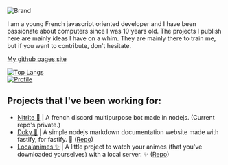 ![Brand](https://media.discordapp.net/attachments/296668970788847616/742878132507377805/unknown.png)

I am a young French javascript oriented developer and I have been passionate about computers since I was 10 years old.
The projects I publish here are mainly ideas I have on a whim. They are mainly there to train me, but if you want to contribute, don't hesitate.

[My github pages site](https://cozax.github.io/Cozax/)

[![Top Langs](https://github-readme-stats.vercel.app/api/top-langs/?username=Cozax&layout=compact)](https://github.com/anuraghazra/github-readme-stats)
<br>
[![Profile](https://github-readme-stats.vercel.app/api?username=Cozax)](https://github-readme-stats.vercel.app/api?username=Cozax)

## Projects that I've been working for:

- [Nitrite 🧪](https://nitrite.fr) | A french discord multipurpose bot made in nodejs. (Current repo's private.)
- [Doky 🎉](https://cozax.github.io/Doky/) | A simple nodejs markdown documentation website made with fastify, for fastify. 🎉 ([Repo](https://github.com/Cozax/Doky/))
- [Localanimes ✨](https://github.com/Cozax/localanimes/) | A little project to watch your animes (that you've downloaded yourselves) with a local server. ✨ ([Repo](https://github.com/Cozax/localanimes/))
